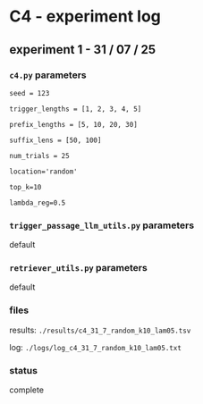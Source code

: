 # C4 - experiment log

## experiment 1 - 31 / 07 / 25

### `c4.py` parameters

`seed = 123`

`trigger_lengths = [1, 2, 3, 4, 5]`

`prefix_lengths = [5, 10, 20, 30]`

`suffix_lens = [50, 100]`

`num_trials = 25`

`location='random'`

`top_k=10`

`lambda_reg=0.5`

### `trigger_passage_llm_utils.py` parameters

default

### `retriever_utils.py` parameters

default

### files

results: `./results/c4_31_7_random_k10_lam05.tsv`

log: `./logs/log_c4_31_7_random_k10_lam05.txt`

### status

complete
